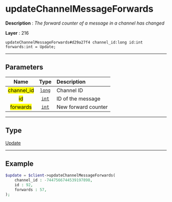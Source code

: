 # updateChannelMessageForwards

**Description** : *The forward counter of a message in a channel has changed*

**Layer** : 216

```tl
updateChannelMessageForwards#d29a27f4 channel_id:long id:int forwards:int = Update;
```

---

## Parameters

| Name | Type | Description |
| :---: | :---: | :--- |
| <mark>channel_id</mark> | [`long`](type/long) | Channel ID |
| <mark>id</mark> | [`int`](type/int) | ID of the message |
| <mark>forwards</mark> | [`int`](type/int) | New forward counter |

---

## Type

[Update](type/Update)

---

## Example

```php
$update = $client->updateChannelMessageForwards(
	channel_id : -7447566744539197898,
	id : 92,
	forwards : 57,
);
```